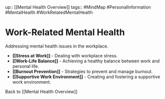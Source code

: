 up:: [[Mental Health Overview]]
tags:: #MindMap #PersonalInformation #MentalHealth #WorkRelatedMentalHealth

# Work-Related Mental Health

Addressing mental health issues in the workplace.

- **[[Stress at Work]]** - Dealing with workplace stress.
- **[[Work-Life Balance]]** - Achieving a healthy balance between work and personal life.
- **[[Burnout Prevention]]** - Strategies to prevent and manage burnout.
- **[[Supportive Work Environment]]** - Creating and fostering a supportive work environment.

Back to [[Mental Health Overview]]
